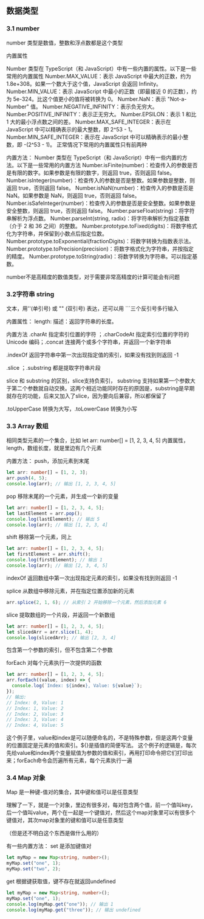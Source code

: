 ## 数据类型

### 3.1 number
number 类型是数值，整数和浮点数都是这个类型

内置属性

Number 类型在 TypeScript（和 JavaScript）中有一些内置的属性。以下是一些常用的内置属性
Number.MAX_VALUE：表示 JavaScript 中最大的正数，约为 1.8e+308。如果一个数大于这个值，JavaScript 会返回 Infinity。
Number.MIN_VALUE：表示 JavaScript 中最小的正数（即最接近 0 的正数），约为 5e-324。比这个值更小的值将被转换为 0。
Number.NaN：表示 "Not-a-Number" 值。
Number.NEGATIVE_INFINITY：表示负无穷大。
Number.POSITIVE_INFINITY：表示正无穷大。
Number.EPSILON：表示 1 和比 1 大的最小浮点数之间的差。
Number.MAX_SAFE_INTEGER：表示在 JavaScript 中可以精确表示的最大整数，即 2^53 - 1。
Number.MIN_SAFE_INTEGER：表示在 JavaScript 中可以精确表示的最小整数，即 -(2^53 - 1)。
正常情况下常用的内置属性只有前两种

内置方法：
Number 类型在 TypeScript（和 JavaScript）中有一些内置的方法。以下是一些常用的内置方法
Number.isFinite(number)：检查传入的参数是否是有限的数字。如果参数是有限的数字，则返回 true，否则返回 false。
Number.isInteger(number)：检查传入的参数是否是整数。如果参数是整数，则返回 true，否则返回 false。
Number.isNaN(number)：检查传入的参数是否是 NaN。如果参数是 NaN，则返回 true，否则返回 false。
Number.isSafeInteger(number)：检查传入的参数是否是安全整数。如果参数是安全整数，则返回 true，否则返回 false。
Number.parseFloat(string)：将字符串解析为浮点数。
Number.parseInt(string, radix)：将字符串解析为指定基数（介于 2 和 36 之间）的整数。
Number.prototype.toFixed(digits)：将数字格式化为字符串，并保留到小数点后指定位数。
Number.prototype.toExponential(fractionDigits)：将数字转换为指数表示法。
Number.prototype.toPrecision(precision)：将数字格式化为字符串，并按指定的精度。
Number.prototype.toString(radix)：将数字转换为字符串。可以指定基数。

number不是高精度的数值类型，对于需要非常高精度的计算可能会有问题

### 3.2字符串 string
文本，用''(单引号) 或 "" (双引号) 表达，还可以用 ```三个反引号多行输入

内置属性：
length:
描述：返回字符串的长度。

内置方法
.charAt 指定索引位置的字符  ；.charCodeAt 指定索引位置的字符的 Unicode 编码；.concat   连接两个或多个字符串，并返回一个新字符串

.indexOf  返回字符串中第一次出现指定值的索引，如果没有找到则返回 -1

.slice  ；.substring    都是提取字符串片段

slice 和 substring 的区别，slice支持负索引， substring 支持如果第一个参数大于第二个参数就自动交换。这两个相近功能同时存在的原因是，substring是早期就存在的功能，后来又加入了slice，因为要向后兼容，所以都保留了

.toUpperCase 转换为大写，.toLowerCase 转换为小写

### 3.3 Array 数组
相同类型元素的一个集合，比如 let arr: number[] = [1, 2, 3, 4, 5]
内置属性，length，数组长度，就是里边有几个元素

内置方法：
push，添加元素到末尾
```typescript
let arr: number[] = [1, 2, 3];
arr.push(4, 5);
console.log(arr); // 输出 [1, 2, 3, 4, 5]
```

pop 移除末尾的一个元素，并生成一个新的变量
```typescript
let arr: number[] = [1, 2, 3, 4, 5];
let lastElement = arr.pop();
console.log(lastElement); // 输出 5
console.log(arr); // 输出 [1, 2, 3, 4]
```

shift 移除第一个元素，同上
```typescript
let arr: number[] = [1, 2, 3, 4, 5];
let firstElement = arr.shift();
console.log(firstElement); // 输出 1
console.log(arr); // 输出 [2, 3, 4, 5]
```

indexOf   返回数组中第一次出现指定元素的索引，如果没有找到则返回 -1

splice 从数组中移除元素，并在指定位置添加新的元素
```typescript
arr.splice(2, 1, 6); // 从索引 2 开始移除一个元素，然后添加元素 6
```

slice  提取数组的一个片段，并返回一个新数组
```typescript
let arr: number[] = [1, 2, 3, 4, 5];
let slicedArr = arr.slice(1, 4);
console.log(slicedArr); // 输出 [2, 3, 4]
```
包含第一个参数的索引，但不包含第二个参数

forEach   对每个元素执行一次提供的函数
```typescript
let arr: number[] = [1, 2, 3, 4, 5];
arr.forEach((value, index) => {
  console.log(`Index: ${index}, Value: ${value}`);
});
// 输出:
// Index: 0, Value: 1
// Index: 1, Value: 2
// Index: 2, Value: 3
// Index: 3, Value: 4
// Index: 4, Value: 5
```
这个例子里，value和index是可以随便命名的，不是特殊参数，但是这两个变量的位置固定是元素的值和索引。${}是插值的简便写法。
这个例子的逻辑是，每次先给value和index两个变量赋值为参数的值和索引，再用打印命令把它们打印出来；forEach命令会历遍所有元素，每个元素执行一遍


### 3.4 Map 对象
Map 是一种键-值对的集合，其中键和值可以是任意类型

理解了一下，就是一个对象，里边有很多对，每对包含两个值，前一个值叫key，后一个值叫value，两个在一起是一个键值对，然后这个map对象里可以有很多个键值对，其次map对象里的键和值可以是任意类型

（但是还不明白这个东西是做什么用的）

有一些内置方法：
set 是添加键值对
```typescript
let myMap = new Map<string, number>();
myMap.set("one", 1);
myMap.set("two", 2);
```

get  根据键获取值，键不存在就返回undefined
```typescript
let myMap = new Map<string, number>();
myMap.set("one", 1);
console.log(myMap.get("one")); // 输出 1
console.log(myMap.get("three")); // 输出 undefined
```


